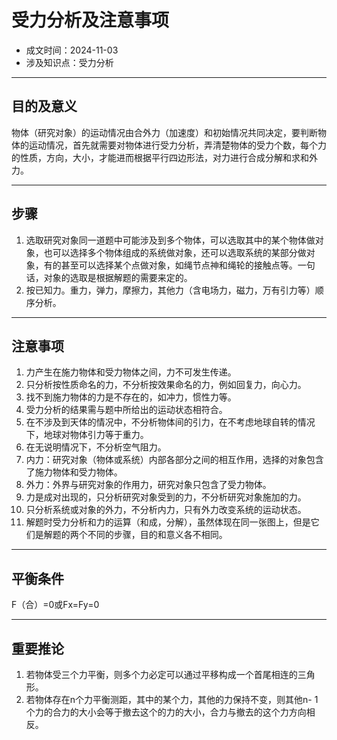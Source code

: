 # 受力分析及注意事项

- 成文时间：2024-11-03
- 涉及知识点：受力分析
---
## 目的及意义

物体（研究对象）的运动情况由合外力（加速度）和初始情况共同决定，要判断物体的运动情况，首先就需要对物体进行受力分析，弄清楚物体的受力个数，每个力的性质，方向，大小，才能进而根据平行四边形法，对力进行合成分解和求和外力。

---
## 步骤

1. 选取研究对象同一道题中可能涉及到多个物体，可以选取其中的某个物体做对象，也可以选择多个物体组成的系统做对象，还可以选取系统的某部分做对象，有的甚至可以选择某个点做对象，如绳节点神和绳轮的接触点等。一句话，对象的选取是根据解题的需要来定的。
2. 按已知力。重力，弹力，摩擦力，其他力（含电场力，磁力，万有引力等）顺序分析。

---
## 注意事项

1. 力产生在施力物体和受力物体之间，力不可发生传递。
2. 只分析按性质命名的力，不分析按效果命名的力，例如回复力，向心力。
3. 找不到施力物体的力是不存在的，如冲力，惯性力等。
4. 受力分析的结果需与题中所给出的运动状态相符合。
5. 在不涉及到天体的情况中，不分析物体间的引力，在不考虑地球自转的情况下，地球对物体引力等于重力。
6. 在无说明情况下，不分析空气阻力。
7. 内力：研究对象（物体或系统）内部各部分之间的相互作用，选择的对象包含了施力物体和受力物体。
8. 外力：外界与研究对象的作用力，研究对象只包含了受力物体。
9. 力是成对出现的，只分析研究对象受到的力，不分析研究对象施加的力。
10. 只分析系统或对象的外力，不分析内力，只有外力改变系统的运动状态。
11. 解题时受力分析和力的运算（和成，分解），虽然体现在同一张图上，但是它们是解题的两个不同的步骤，目的和意义各不相同。

---
## 平衡条件

F（合）=0或Fx=Fy=0

---
## 重要推论

1. 若物体受三个力平衡，则多个力必定可以通过平移构成一个首尾相连的三角形。
2. 若物体存在n个力平衡测距，其中的某个力，其他的力保持不变，则其他n- 1个力的合力的大小会等于撤去这个的力的大小，合力与撤去的这个力方向相反。
